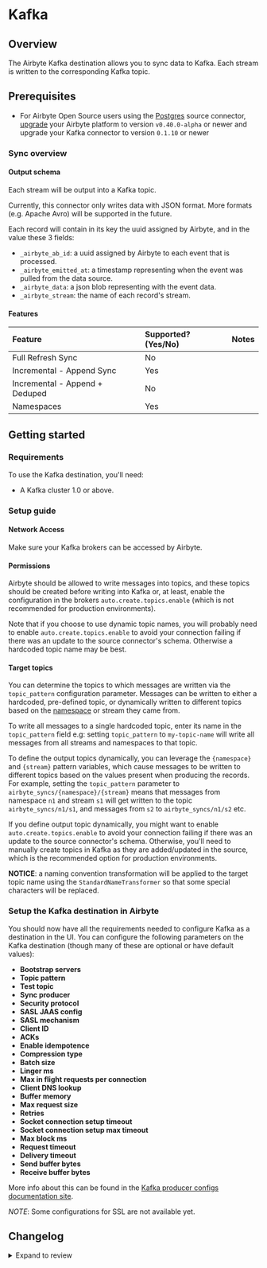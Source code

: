 # Kafka

## Overview

The Airbyte Kafka destination allows you to sync data to Kafka. Each stream is written to the corresponding Kafka topic.

## Prerequisites

- For Airbyte Open Source users using the [Postgres](https://docs.airbyte.com/integrations/sources/postgres) source connector, [upgrade](https://docs.airbyte.com/operator-guides/upgrading-airbyte/) your Airbyte platform to version `v0.40.0-alpha` or newer and upgrade your Kafka connector to version `0.1.10` or newer

### Sync overview

#### Output schema

Each stream will be output into a Kafka topic.

Currently, this connector only writes data with JSON format. More formats \(e.g. Apache Avro\) will be supported in the future.

Each record will contain in its key the uuid assigned by Airbyte, and in the value these 3 fields:

- `_airbyte_ab_id`: a uuid assigned by Airbyte to each event that is processed.
- `_airbyte_emitted_at`: a timestamp representing when the event was pulled from the data source.
- `_airbyte_data`: a json blob representing with the event data.
- `_airbyte_stream`: the name of each record's stream.

#### Features

| Feature                        | Supported?\(Yes/No\) | Notes |
| :----------------------------- | :------------------- | :---- |
| Full Refresh Sync              | No                   |       |
| Incremental - Append Sync      | Yes                  |       |
| Incremental - Append + Deduped | No                   |       |
| Namespaces                     | Yes                  |       |

## Getting started

### Requirements

To use the Kafka destination, you'll need:

- A Kafka cluster 1.0 or above.

### Setup guide

#### Network Access

Make sure your Kafka brokers can be accessed by Airbyte.

#### **Permissions**

Airbyte should be allowed to write messages into topics, and these topics should be created before writing into Kafka or, at least, enable the configuration in the brokers `auto.create.topics.enable` \(which is not recommended for production environments\).

Note that if you choose to use dynamic topic names, you will probably need to enable `auto.create.topics.enable` to avoid your connection failing if there was an update to the source connector's schema. Otherwise a hardcoded topic name may be best.

#### Target topics

You can determine the topics to which messages are written via the `topic_pattern` configuration parameter. Messages can be written to either a hardcoded, pre-defined topic, or dynamically written to different topics based on the [namespace](https://docs.airbyte.com/understanding-airbyte/namespaces) or stream they came from.

To write all messages to a single hardcoded topic, enter its name in the `topic_pattern` field e.g: setting `topic_pattern` to `my-topic-name` will write all messages from all streams and namespaces to that topic.

To define the output topics dynamically, you can leverage the `{namespace}` and `{stream}` pattern variables, which cause messages to be written to different topics based on the values present when producing the records. For example, setting the `topic_pattern` parameter to `airbyte_syncs/{namespace}/{stream}` means that messages from namespace `n1` and stream `s1` will get written to the topic `airbyte_syncs/n1/s1`, and messages from `s2` to `airbyte_syncs/n1/s2` etc.

If you define output topic dynamically, you might want to enable `auto.create.topics.enable` to avoid your connection failing if there was an update to the source connector's schema. Otherwise, you'll need to manually create topics in Kafka as they are added/updated in the source, which is the recommended option for production environments.

**NOTICE**: a naming convention transformation will be applied to the target topic name using the `StandardNameTransformer` so that some special characters will be replaced.

### Setup the Kafka destination in Airbyte

You should now have all the requirements needed to configure Kafka as a destination in the UI. You can configure the following parameters on the Kafka destination \(though many of these are optional or have default values\):

- **Bootstrap servers**
- **Topic pattern**
- **Test topic**
- **Sync producer**
- **Security protocol**
- **SASL JAAS config**
- **SASL mechanism**
- **Client ID**
- **ACKs**
- **Enable idempotence**
- **Compression type**
- **Batch size**
- **Linger ms**
- **Max in flight requests per connection**
- **Client DNS lookup**
- **Buffer memory**
- **Max request size**
- **Retries**
- **Socket connection setup timeout**
- **Socket connection setup max timeout**
- **Max block ms**
- **Request timeout**
- **Delivery timeout**
- **Send buffer bytes**
- **Receive buffer bytes**

More info about this can be found in the [Kafka producer configs documentation site](https://kafka.apache.org/documentation/#producerconfigs).

_NOTE_: Some configurations for SSL are not available yet.

## Changelog
<details>
  <summary>Expand to review</summary>
| Version | Date       | Pull Request                                             | Subject                                                                       |
| :------ | :--------- | :------------------------------------------------------- | :---------------------------------------------------------------------------- |
| 0.1.10  | 2022-08-04 | [15287](https://github.com/airbytehq/airbyte/pull/15287) | Update Kafka destination to use outputRecordCollector to properly store state |
| 0.1.9   | 2022-06-17 | [13864](https://github.com/airbytehq/airbyte/pull/13864) | Updated stacktrace format for any trace message errors                        |
| 0.1.7   | 2022-04-19 | [12134](https://github.com/airbytehq/airbyte/pull/12134) | Add PLAIN Auth                                                                |
| 0.1.6   | 2022-02-15 | [10186](https://github.com/airbytehq/airbyte/pull/10186) | Add SCRAM-SHA-512 Auth                                                        |
| 0.1.5   | 2022-02-14 | [10256](https://github.com/airbytehq/airbyte/pull/10256) | Add `-XX:+ExitOnOutOfMemoryError` JVM option                                  |
| 0.1.4   | 2022-01-31 | [9905](https://github.com/airbytehq/airbyte/pull/9905)   | Fix SASL config read issue                                                    |
| 0.1.3   | 2021-12-30 | [8809](https://github.com/airbytehq/airbyte/pull/8809)   | Update connector fields title/description                                     |
| 0.1.2   | 2021-09-14 | [6040](https://github.com/airbytehq/airbyte/pull/6040)   | Change spec.json and config parser                                            |
| 0.1.1   | 2021-07-30 | [5125](https://github.com/airbytehq/airbyte/pull/5125)   | Enable `additionalPropertities` in spec.json                                  |
| 0.1.0   | 2021-07-21 | [3746](https://github.com/airbytehq/airbyte/pull/3746)   | Initial Release                                                               |
</details>